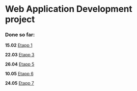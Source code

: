 # Web Application Development project  
  
### Done so far:  
  
**15.02** [Etapp 1](https://github.com/MadisD/SFE/wiki/Etapp-1) 
  
**22.03** [Etapp 3](https://github.com/MadisD/SFE/wiki/Etapp-3)  
  
**26.04** [Etapp 5](https://github.com/MadisD/SFE/wiki/Etapp-5)  
  
**10.05** [Etapp 6](https://github.com/MadisD/SFE/wiki/Etapp-6)  

**24.05** [Etapp 7](https://github.com/MadisD/SFE/wiki/Etapp-7)  